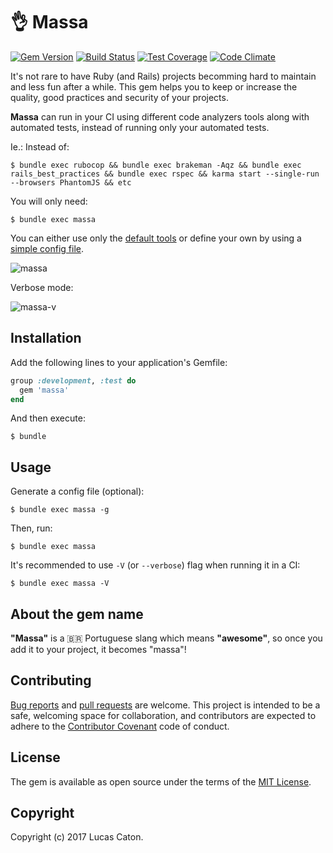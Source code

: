 # 👌 Massa

[![Gem Version](https://badge.fury.io/rb/massa.svg)](https://rubygems.org/gems/massa)
[![Build Status](https://travis-ci.org/lucascaton/massa.svg?branch=master)](https://travis-ci.org/lucascaton/massa)
[![Test Coverage](https://codeclimate.com/github/lucascaton/massa/badges/coverage.svg)](https://codeclimate.com/github/lucascaton/massa/coverage)
[![Code Climate](https://codeclimate.com/github/lucascaton/massa/badges/gpa.svg)](https://codeclimate.com/github/lucascaton/massa)

It's not rare to have Ruby (and Rails) projects becomming hard to maintain and less fun after a while.
This gem helps you to keep or increase the quality, good practices and security of your projects.

**Massa** can run in your CI using different code analyzers tools along with automated tests, instead of running only your automated tests.

Ie.: Instead of:

    $ bundle exec rubocop && bundle exec brakeman -Aqz && bundle exec rails_best_practices && bundle exec rspec && karma start --single-run --browsers PhantomJS && etc

You will only need:

    $ bundle exec massa

You can either use only the [default tools](https://github.com/lucascaton/massa/blob/master/config/default_tools.yml) or define your own by using a [simple config file](https://github.com/lucascaton/massa#usage).

![massa](https://raw.githubusercontent.com/lucascaton/massa/master/readme/massa.gif)

Verbose mode:

![massa-v](https://raw.githubusercontent.com/lucascaton/massa/master/readme/massa-v.gif)

## Installation

Add the following lines to your application's Gemfile:

```ruby
group :development, :test do
  gem 'massa'
end
```

And then execute:

    $ bundle

## Usage

Generate a config file (optional):

    $ bundle exec massa -g

Then, run:

    $ bundle exec massa

It's recommended to use `-V` (or `--verbose`) flag when running it in a CI:

    $ bundle exec massa -V

## About the gem name

**"Massa"** is a 🇧🇷 Portuguese slang which means **"awesome"**, so once you add it to your project, it becomes "massa"!

## Contributing

[Bug reports](https://github.com/lucascaton/massa/issues) and [pull requests](https://github.com/lucascaton/massa/pulls) are welcome. This project is intended to be a safe, welcoming space for collaboration, and contributors are expected to adhere to the [Contributor Covenant](http://contributor-covenant.org) code of conduct.

## License

The gem is available as open source under the terms of the [MIT License](http://opensource.org/licenses/MIT).

## Copyright

Copyright (c) 2017 Lucas Caton.
